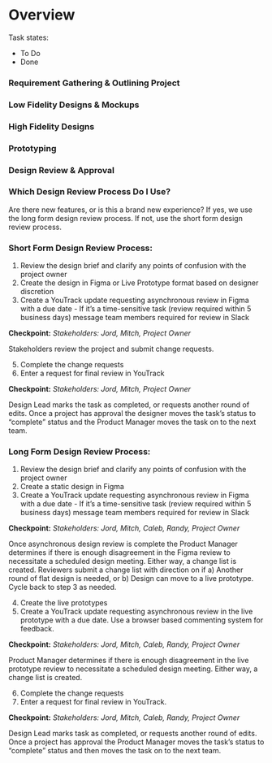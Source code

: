 # Overview

Task states:
- To Do
- Done

### Requirement Gathering & Outlining Project

### Low Fidelity Designs & Mockups

### High Fidelity Designs

### Prototyping

### Design Review & Approval



### Which Design Review Process Do I Use? ###
Are there new features, or is this a brand new experience? If yes, we use the long form design review process. If not, use the short form design review process.

### Short Form Design Review Process: ###
1. Review the design brief and clarify any points of confusion with the project owner
2. Create the design in Figma or Live Prototype format based on designer discretion
3. Create a YouTrack update requesting asynchronous review in Figma with a due date - If it’s a time-sensitive task (review required within 5 business days) message team members required for review in Slack

**Checkpoint:**
_Stakeholders: Jord, Mitch, Project Owner_

Stakeholders review the project and submit change requests.

5. Complete the change requests
6. Enter a request for final review in YouTrack

**Checkpoint:**
_Stakeholders: Jord, Mitch, Project Owner_

Design Lead marks the task as completed, or requests another round of edits. Once a project has approval the designer moves the task’s status to “complete” status and the Product Manager moves the task on to the next team.


### Long Form Design Review Process: ###
1. Review the design brief and clarify any points of confusion with the project owner
2. Create a static design in Figma
3. Create a YouTrack update requesting asynchronous review in Figma with a due date - If it’s a time-sensitive task (review required within 5 business days) message team members required for review in Slack

**Checkpoint:**
_Stakeholders: Jord, Mitch, Caleb, Randy, Project Owner_

Once asynchronous design review is complete the Product Manager determines if there is enough disagreement in the Figma review to necessitate a scheduled design meeting. Either way, a change list is created.
Reviewers submit a change list with direction on if a) Another round of flat design is needed, or b) Design can move to a live prototype. Cycle back to step 3 as needed.

4. Create the live prototypes
5. Create a YouTrack update requesting asynchronous review in the live prototype with a due date. Use a browser based commenting system for feedback.

**Checkpoint:**
_Stakeholders: Jord, Mitch, Caleb, Randy, Project Owner_

Product Manager determines if there is enough disagreement in the live prototype review to necessitate a scheduled design meeting. Either way, a change list is created.

6. Complete the change requests
7. Enter a request for final review in YouTrack.

**Checkpoint:**
_Stakeholders: Jord, Mitch, Caleb, Randy, Project Owner_

Design Lead marks task as completed, or requests another round of edits. Once a project has approval the Product Manager moves the task’s status to “complete” status and then moves the task on to the next team.

